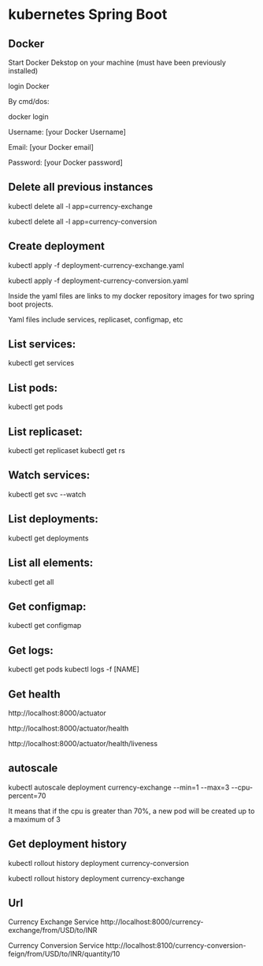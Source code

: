 # kubernetes Spring Boot

## Docker
Start Docker Dekstop on your machine (must have been previously installed)

login Docker 

By cmd/dos:

docker login

Username: [your Docker Username]

Email: [your Docker email]

Password: [your Docker password] 

## Delete all previous instances
kubectl delete all -l app=currency-exchange

kubectl delete all -l app=currency-conversion

## Create deployment
kubectl apply -f deployment-currency-exchange.yaml

kubectl apply -f deployment-currency-conversion.yaml

Inside the yaml files are links to my docker repository images for two spring boot projects.

Yaml files include services, replicaset, configmap, etc


## List services:
kubectl get services

## List pods:
kubectl get pods

## List replicaset:
kubectl get replicaset
kubectl get rs

## Watch services:
kubectl get svc --watch

## List deployments:
kubectl get deployments

## List all elements:
kubectl get all

## Get configmap:
kubectl get configmap

## Get logs:
kubectl get pods
kubectl logs -f [NAME]


## Get  health
http://localhost:8000/actuator

http://localhost:8000/actuator/health

http://localhost:8000/actuator/health/liveness


## autoscale
kubectl autoscale deployment currency-exchange --min=1 --max=3 --cpu-percent=70

It means that if the cpu is greater than 70%, a new pod will be created up to a maximum of 3

## Get deployment history
kubectl rollout history deployment currency-conversion

kubectl rollout history deployment currency-exchange

## Url 
Currency Exchange Service   http://localhost:8000/currency-exchange/from/USD/to/INR

Currency Conversion Service http://localhost:8100/currency-conversion-feign/from/USD/to/INR/quantity/10
